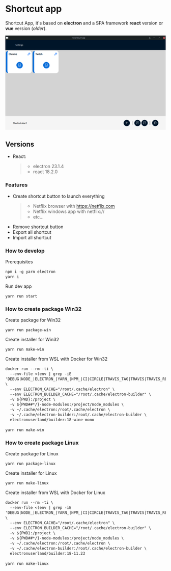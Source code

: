 # Shortcut app

Shortcut App, it's based on **electron** and a SPA framework **react** version or **vue** version (_older_).

![Alt text](https://raw.githubusercontent.com/robertonav20/electron-shortcut-app/main/Home.png?raw=true"Home")

## Versions

- React:
  > - electron 23.1.4
  > - react 18.2.0

### Features

- Create shortcut button to launch everything
  > - Netflix browser with <https://netflix.com>
  > - Netflix windows app with netflix://
  > - etc...
- Remove shortcut button
- Export all shortcut
- Import all shortcut

### How to develop

Prerequisites

    npm i -g yarn electron
    yarn i

Run dev app

    yarn run start

### How to create package Win32

Create package for Win32

    yarn run package-win

Create installer for Win32

    yarn run make-win

Create installer from WSL with Docker for Win32

    docker run --rm -ti \
      --env-file <(env | grep -iE 'DEBUG|NODE_|ELECTRON_|YARN_|NPM_|CI|CIRCLE|TRAVIS_TAG|TRAVIS|TRAVIS_REPO_|TRAVIS_BUILD_|TRAVIS_BRANCH|TRAVIS_PULL_REQUEST_|APPVEYOR_|CSC_|GH_|GITHUB_|BT_|AWS_|STRIP|BUILD_') \
      --env ELECTRON_CACHE="/root/.cache/electron" \
      --env ELECTRON_BUILDER_CACHE="/root/.cache/electron-builder" \
      -v ${PWD}:/project \
      -v ${PWD##*/}-node-modules:/project/node_modules \
      -v ~/.cache/electron:/root/.cache/electron \
      -v ~/.cache/electron-builder:/root/.cache/electron-builder \
      electronuserland/builder:18-wine-mono

    yarn run make-win

### How to create package Linux

Create package for Linux

    yarn run package-linux

Create installer for Linux

    yarn run make-linux

Create installer from WSL with Docker for Linux

    docker run --rm -ti \
      --env-file <(env | grep -iE 'DEBUG|NODE_|ELECTRON_|YARN_|NPM_|CI|CIRCLE|TRAVIS_TAG|TRAVIS|TRAVIS_REPO_|TRAVIS_BUILD_|TRAVIS_BRANCH|TRAVIS_PULL_REQUEST_|APPVEYOR_|CSC_|GH_|GITHUB_|BT_|AWS_|STRIP|BUILD_') \
      --env ELECTRON_CACHE="/root/.cache/electron" \
      --env ELECTRON_BUILDER_CACHE="/root/.cache/electron-builder" \
      -v ${PWD}:/project \
      -v ${PWD##*/}-node-modules:/project/node_modules \
      -v ~/.cache/electron:/root/.cache/electron \
      -v ~/.cache/electron-builder:/root/.cache/electron-builder \
      electronuserland/builder:18-11.23

    yarn run make-linux

